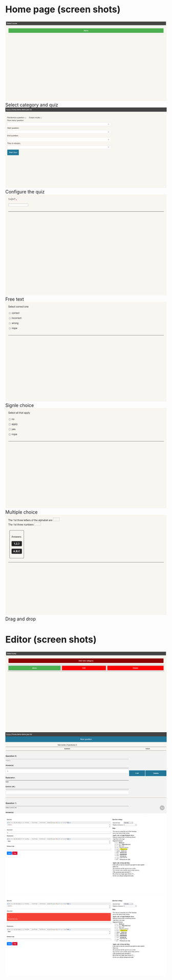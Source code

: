 # Home page (screen shots)

![Select category and quiz](/screenshots/Screenshot%202024-09-19%20at%2005-57-39%20Test%20engine.png)
Select category and quiz
![Configure the quiz](/screenshots/Screenshot%202024-09-19%20at%2005-57-50%20Dump%20demo%20demo.json.txt.png)
Configure the quiz
![Free text](/screenshots/Screenshot%202024-09-19%20at%2005-59-12%20Dump%20demo%20demo.json.txt.png)
Free text
![Signle choice](/screenshots/Screenshot%202024-09-19%20at%2005-59-26%20Dump%20demo%20demo.json.txt.png)
Signle choice
![Multiple choice](/screenshots/Screenshot%202024-09-19%20at%2005-59-40%20Dump%20demo%20demo.json.txt.png)
Multiple choice
![Drag and drop](/screenshots/Screenshot%202024-09-19%20at%2005-59-54%20Dump%20demo%20demo.json.txt.png)
Drag and drop

# Editor (screen shots)
![Add remove category or quiz](/screenshots/Screenshot%202024-09-19%20at%2005-58-08%20Test%20engine.png)
![List all questions](/screenshots/Screenshot%202024-09-19%20at%2005-58-27%20Editing%20Dump%20demo%20demo.json.txt.png)
![Edit a question](/screenshots/Screenshot%202024-09-19%20at%2005-58-38%20Edit%20question.png)
![Error is no answer giver](/screenshots/Screenshot%202024-09-19%20at%2005-58-55%20Edit%20question.png)
